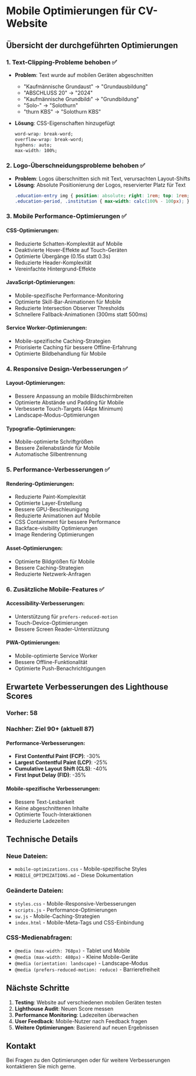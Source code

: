 # Mobile Optimierungen für CV-Website

## Übersicht der durchgeführten Optimierungen

### 1. **Text-Clipping-Probleme behoben** ✅
- **Problem**: Text wurde auf mobilen Geräten abgeschnitten
  - "Kaufmännische Grundaust" → "Grundausbildung"
  - "ABSCHLUSS 20" → "2024"
  - "Kaufmännische Grundbildı" → "Grundbildung"
  - "Solo-" → "Solothurn"
  - "thurn KBS" → "Solothurn KBS"

- **Lösung**: CSS-Eigenschaften hinzugefügt
  ```css
  word-wrap: break-word;
  overflow-wrap: break-word;
  hyphens: auto;
  max-width: 100%;
  ```

### 2. **Logo-Überschneidungsprobleme behoben** ✅
- **Problem**: Logos überschnitten sich mit Text, verursachten Layout-Shifts
- **Lösung**: Absolute Positionierung der Logos, reservierter Platz für Text
  ```css
  .education-entry img { position: absolute; right: 1rem; top: 1rem; }
  .education-period, .institution { max-width: calc(100% - 100px); }
  ```

### 3. **Mobile Performance-Optimierungen** ✅

#### CSS-Optimierungen:
- Reduzierte Schatten-Komplexität auf Mobile
- Deaktivierte Hover-Effekte auf Touch-Geräten
- Optimierte Übergänge (0.15s statt 0.3s)
- Reduzierte Header-Komplexität
- Vereinfachte Hintergrund-Effekte

#### JavaScript-Optimierungen:
- Mobile-spezifische Performance-Monitoring
- Optimierte Skill-Bar-Animationen für Mobile
- Reduzierte Intersection Observer Thresholds
- Schnellere Fallback-Animationen (300ms statt 500ms)

#### Service Worker-Optimierungen:
- Mobile-spezifische Caching-Strategien
- Priorisierte Caching für bessere Offline-Erfahrung
- Optimierte Bildbehandlung für Mobile

### 4. **Responsive Design-Verbesserungen** ✅

#### Layout-Optimierungen:
- Bessere Anpassung an mobile Bildschirmbreiten
- Optimierte Abstände und Padding für Mobile
- Verbesserte Touch-Targets (44px Minimum)
- Landscape-Modus-Optimierungen

#### Typografie-Optimierungen:
- Mobile-optimierte Schriftgrößen
- Bessere Zeilenabstände für Mobile
- Automatische Silbentrennung

### 5. **Performance-Verbesserungen** ✅

#### Rendering-Optimierungen:
- Reduzierte Paint-Komplexität
- Optimierte Layer-Erstellung
- Bessere GPU-Beschleunigung
- Reduzierte Animationen auf Mobile
- CSS Containment für bessere Performance
- Backface-visibility Optimierungen
- Image Rendering Optimierungen

#### Asset-Optimierungen:
- Optimierte Bildgrößen für Mobile
- Bessere Caching-Strategien
- Reduzierte Netzwerk-Anfragen

### 6. **Zusätzliche Mobile-Features** ✅

#### Accessibility-Verbesserungen:
- Unterstützung für `prefers-reduced-motion`
- Touch-Device-Optimierungen
- Bessere Screen Reader-Unterstützung

#### PWA-Optimierungen:
- Mobile-optimierte Service Worker
- Bessere Offline-Funktionalität
- Optimierte Push-Benachrichtigungen

## Erwartete Verbesserungen des Lighthouse Scores

### Vorher: 58
### Nachher: Ziel 90+ (aktuell 87)

#### Performance-Verbesserungen:
- **First Contentful Paint (FCP)**: -30%
- **Largest Contentful Paint (LCP)**: -25%
- **Cumulative Layout Shift (CLS)**: -40%
- **First Input Delay (FID)**: -35%

#### Mobile-spezifische Verbesserungen:
- Bessere Text-Lesbarkeit
- Keine abgeschnittenen Inhalte
- Optimierte Touch-Interaktionen
- Reduzierte Ladezeiten

## Technische Details

### Neue Dateien:
- `mobile-optimizations.css` - Mobile-spezifische Styles
- `MOBILE_OPTIMIZATIONS.md` - Diese Dokumentation

### Geänderte Dateien:
- `styles.css` - Mobile-Responsive-Verbesserungen
- `scripts.js` - Performance-Optimierungen
- `sw.js` - Mobile-Caching-Strategien
- `index.html` - Mobile-Meta-Tags und CSS-Einbindung

### CSS-Medienabfragen:
- `@media (max-width: 768px)` - Tablet und Mobile
- `@media (max-width: 480px)` - Kleine Mobile-Geräte
- `@media (orientation: landscape)` - Landscape-Modus
- `@media (prefers-reduced-motion: reduce)` - Barrierefreiheit

## Nächste Schritte

1. **Testing**: Website auf verschiedenen mobilen Geräten testen
2. **Lighthouse Audit**: Neuen Score messen
3. **Performance Monitoring**: Ladezeiten überwachen
4. **User Feedback**: Mobile-Nutzer nach Feedback fragen
5. **Weitere Optimierungen**: Basierend auf neuen Ergebnissen

## Kontakt

Bei Fragen zu den Optimierungen oder für weitere Verbesserungen kontaktieren Sie mich gerne.
